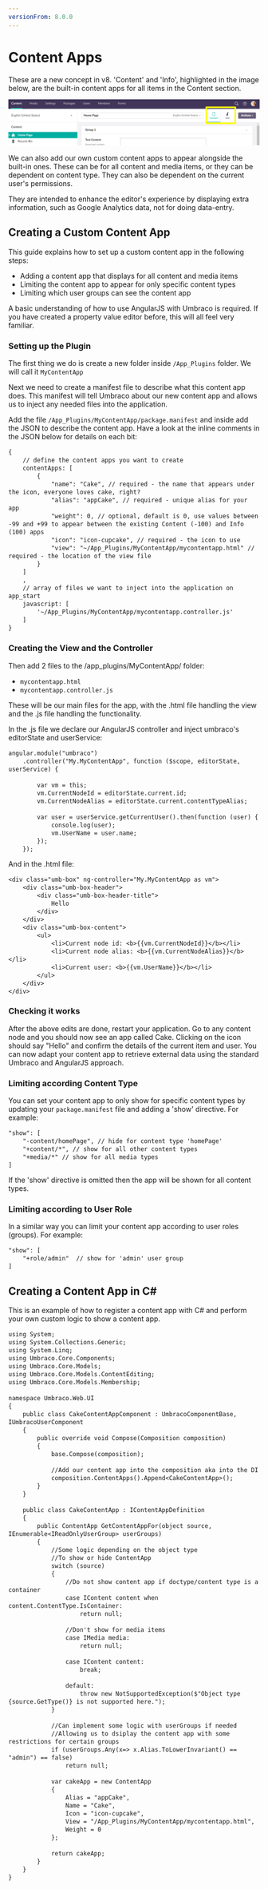 ```yaml
---
versionFrom: 8.0.0
---
```


# Content Apps

These are a new concept in v8. 'Content' and 'Info', highlighted in the image below, are the built-in content apps for all items in the Content section. 

![Content Apps in back office](images/content-apps-location.png)

We can also add our own custom content apps to appear alongside the built-in ones. These can be for all content and media items, or they can be dependent on content type.  They can also be dependent on the current user's permissions.

They are intended to enhance the editor's experience by displaying extra information, such as Google Analytics data, not for doing data-entry.

## Creating a Custom Content App

This guide explains how to set up a custom content app in the following steps:

* Adding a content app that displays for all content and media items
* Limiting the content app to appear for only specific content types
* Limiting which user groups can see the content app

A basic understanding of how to use AngularJS with Umbraco is required.  If you have created a property value editor before, this will all feel very familiar.

### Setting up the Plugin

The first thing we do is create a new folder inside `/App_Plugins` folder. We will call it `MyContentApp`

Next we need to create a manifest file to describe what this content app does. This manifest will tell Umbraco about our new content app and allows us to inject any needed files into the application.  

Add the file `/App_Plugins/MyContentApp/package.manifest` and inside add the JSON to describe the content app. Have a look at the inline comments in the JSON below for details on each bit:

    {
        // define the content apps you want to create
        contentApps: [
            {
                "name": "Cake", // required - the name that appears under the icon, everyone loves cake, right?
                "alias": "appCake", // required - unique alias for your app
                "weight": 0, // optional, default is 0, use values between -99 and +99 to appear between the existing Content (-100) and Info (100) apps
                "icon": "icon-cupcake", // required - the icon to use
                "view": "~/App_Plugins/MyContentApp/mycontentapp.html" // required - the location of the view file
            }
        ]
        ,
        // array of files we want to inject into the application on app_start
        javascript: [
            '~/App_Plugins/MyContentApp/mycontentapp.controller.js'
        ]
    }

### Creating the View and the Controller

Then add 2 files to the /app_plugins/MyContentApp/ folder:
- `mycontentapp.html`
- `mycontentapp.controller.js`

These will be our main files for the app, with the .html file handling the view and the .js file handling the functionality.

In the .js file we declare our AngularJS controller and inject umbraco's editorState and userService:

    angular.module("umbraco")
        .controller("My.MyContentApp", function ($scope, editorState, userService) {

            var vm = this;
            vm.CurrentNodeId = editorState.current.id;
            vm.CurrentNodeAlias = editorState.current.contentTypeAlias;

            var user = userService.getCurrentUser().then(function (user) {
                console.log(user);
                vm.UserName = user.name;
            });
        });

And in the .html file:

    <div class="umb-box" ng-controller="My.MyContentApp as vm">
        <div class="umb-box-header">
            <div class="umb-box-header-title">
                Hello
            </div>
        </div>
        <div class="umb-box-content">
            <ul>
                <li>Current node id: <b>{{vm.CurrentNodeId}}</b></li>
                <li>Current node alias: <b>{{vm.CurrentNodeAlias}}</b></li>
                <li>Current user: <b>{{vm.UserName}}</b></li>
            </ul>
        </div>
    </div>

### Checking it works

After the above edits are done, restart your application. Go to any content node and you should now see an app called Cake. Clicking on the icon should say "Hello" and confirm the details of the current item and user.  You can now adapt your content app to retrieve external data using the standard Umbraco and AngularJS approach.

### Limiting according Content Type

You can set your content app to only show for specific content types by updating your `package.manifest` file and adding a 'show' directive. For example:

    "show": [ 
        "-content/homePage", // hide for content type 'homePage'
        "+content/*", // show for all other content types
        "+media/*" // show for all media types
    ]

If the 'show' directive is omitted then the app will be shown for all content types.

### Limiting according to User Role

In a similar way you can limit your content app according to user roles (groups).  For example:

    "show": [
        "+role/admin"  // show for 'admin' user group
    ]

## Creating a Content App in C#

This is an example of how to register a content app with C# and perform your own custom logic to show a content app.

    using System;
    using System.Collections.Generic;
    using System.Linq;
    using Umbraco.Core.Components;
    using Umbraco.Core.Models;
    using Umbraco.Core.Models.ContentEditing;
    using Umbraco.Core.Models.Membership;

    namespace Umbraco.Web.UI
    {
        public class CakeContentAppComponent : UmbracoComponentBase, IUmbracoUserComponent
        {
            public override void Compose(Composition composition)
            {
                base.Compose(composition);

                //Add our content app into the composition aka into the DI
                composition.ContentApps().Append<CakeContentApp>();
            }
        }

        public class CakeContentApp : IContentAppDefinition
        {
            public ContentApp GetContentAppFor(object source, IEnumerable<IReadOnlyUserGroup> userGroups)
            {
                //Some logic depending on the object type
                //To show or hide ContentApp
                switch (source)
                {
                    //Do not show content app if doctype/content type is a container
                    case IContent content when content.ContentType.IsContainer:
                        return null;

                    //Don't show for media items
                    case IMedia media:
                        return null;

                    case IContent content:
                        break;

                    default:
                        throw new NotSupportedException($"Object type {source.GetType()} is not supported here.");
                }

                //Can implement some logic with userGroups if needed
                //Allowing us to dsiplay the content app with some restrictions for certain groups
                if (userGroups.Any(x=> x.Alias.ToLowerInvariant() == "admin") == false)
                    return null;

                var cakeApp = new ContentApp
                {
                    Alias = "appCake",
                    Name = "Cake",
                    Icon = "icon-cupcake",
                    View = "/App_Plugins/MyContentApp/mycontentapp.html",
                    Weight = 0
                };
            
                return cakeApp;
            }
        }
    }
